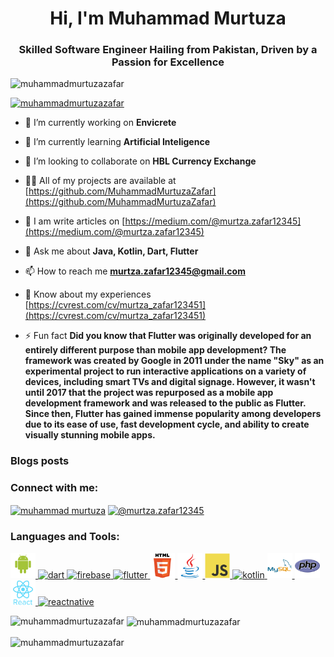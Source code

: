 <h1 align="center">Hi, I'm Muhammad Murtuza</h1>
<h3 align="center">Skilled Software Engineer Hailing from Pakistan, Driven by a Passion for Excellence</h3>

<p align="left"> <img src="https://komarev.com/ghpvc/?username=muhammadmurtuzazafar&label=Profile%20views&color=0e75b6&style=flat" alt="muhammadmurtuzazafar" /> </p>

<p align="left"> <a href="https://github.com/ryo-ma/github-profile-trophy"><img src="https://github-profile-trophy.vercel.app/?username=muhammadmurtuzazafar" alt="muhammadmurtuzazafar" /></a> </p>

- 🔭 I’m currently working on **Envicrete**

- 🌱 I’m currently learning **Artificial Inteligence**

- 👯 I’m looking to collaborate on **HBL Currency Exchange**

- 👨‍💻 All of my projects are available at [https://github.com/MuhammadMurtuzaZafar](https://github.com/MuhammadMurtuzaZafar)

- 📝 I am write articles on [https://medium.com/@murtza.zafar12345](https://medium.com/@murtza.zafar12345)

- 💬 Ask me about **Java, Kotlin, Dart, Flutter**

- 📫 How to reach me **murtza.zafar12345@gmail.com**

- 📄 Know about my experiences [https://cvrest.com/cv/murtza_zafar123451](https://cvrest.com/cv/murtza_zafar123451)

- ⚡ Fun fact **Did you know that Flutter was originally developed for an entirely different purpose than mobile app development? The framework was created by Google in 2011 under the name "Sky" as an experimental project to run interactive applications on a variety of devices, including smart TVs and digital signage. However, it wasn't until 2017 that the project was repurposed as a mobile app development framework and was released to the public as Flutter. Since then, Flutter has gained immense popularity among developers due to its ease of use, fast development cycle, and ability to create visually stunning mobile apps.**

### Blogs posts
<!-- BLOG-POST-LIST:START -->
<!-- BLOG-POST-LIST:END -->

<h3 align="left">Connect with me:</h3>
<p align="left">
<a href="https://www.linkedin.com/in/muhammad-murtuza-mobile-app-developer/" target="blank"><img align="center" src="https://raw.githubusercontent.com/rahuldkjain/github-profile-readme-generator/master/src/images/icons/Social/linked-in-alt.svg" alt="muhammad murtuza" height="30" width="40" /></a>
<a href="https://medium.com/@murtza.zafar12345" target="blank"><img align="center" src="https://raw.githubusercontent.com/rahuldkjain/github-profile-readme-generator/master/src/images/icons/Social/medium.svg" alt="@murtza.zafar12345" height="30" width="40" /></a>
</p>

<h3 align="left">Languages and Tools:</h3>
<p align="left"> <a href="https://developer.android.com" target="_blank" rel="noreferrer"> <img src="https://raw.githubusercontent.com/devicons/devicon/master/icons/android/android-original-wordmark.svg" alt="android" width="40" height="40"/> </a> <a href="https://dart.dev" target="_blank" rel="noreferrer"> <img src="https://www.vectorlogo.zone/logos/dartlang/dartlang-icon.svg" alt="dart" width="40" height="40"/> </a> <a href="https://firebase.google.com/" target="_blank" rel="noreferrer"> <img src="https://www.vectorlogo.zone/logos/firebase/firebase-icon.svg" alt="firebase" width="40" height="40"/> </a> <a href="https://flutter.dev" target="_blank" rel="noreferrer"> <img src="https://www.vectorlogo.zone/logos/flutterio/flutterio-icon.svg" alt="flutter" width="40" height="40"/> </a> <a href="https://www.w3.org/html/" target="_blank" rel="noreferrer"> <img src="https://raw.githubusercontent.com/devicons/devicon/master/icons/html5/html5-original-wordmark.svg" alt="html5" width="40" height="40"/> </a> <a href="https://www.java.com" target="_blank" rel="noreferrer"> <img src="https://raw.githubusercontent.com/devicons/devicon/master/icons/java/java-original.svg" alt="java" width="40" height="40"/> </a> <a href="https://developer.mozilla.org/en-US/docs/Web/JavaScript" target="_blank" rel="noreferrer"> <img src="https://raw.githubusercontent.com/devicons/devicon/master/icons/javascript/javascript-original.svg" alt="javascript" width="40" height="40"/> </a> <a href="https://kotlinlang.org" target="_blank" rel="noreferrer"> <img src="https://www.vectorlogo.zone/logos/kotlinlang/kotlinlang-icon.svg" alt="kotlin" width="40" height="40"/> </a> <a href="https://www.mysql.com/" target="_blank" rel="noreferrer"> <img src="https://raw.githubusercontent.com/devicons/devicon/master/icons/mysql/mysql-original-wordmark.svg" alt="mysql" width="40" height="40"/> </a> <a href="https://www.php.net" target="_blank" rel="noreferrer"> <img src="https://raw.githubusercontent.com/devicons/devicon/master/icons/php/php-original.svg" alt="php" width="40" height="40"/> </a> <a href="https://reactjs.org/" target="_blank" rel="noreferrer"> <img src="https://raw.githubusercontent.com/devicons/devicon/master/icons/react/react-original-wordmark.svg" alt="react" width="40" height="40"/> </a> <a href="https://reactnative.dev/" target="_blank" rel="noreferrer"> <img src="https://reactnative.dev/img/header_logo.svg" alt="reactnative" width="40" height="40"/> </a> </p>

<p><img align="left" src="https://github-readme-stats.vercel.app/api/top-langs?username=muhammadmurtuzazafar&show_icons=true&locale=en&layout=compact" alt="muhammadmurtuzazafar" /></p>

<p>&nbsp;<img align="center" src="https://github-readme-stats.vercel.app/api?username=muhammadmurtuzazafar&show_icons=true&locale=en" alt="muhammadmurtuzazafar" /></p>

<p><img align="center" src="https://github-readme-streak-stats.herokuapp.com/?user=muhammadmurtuzazafar&" alt="muhammadmurtuzazafar" /></p>
